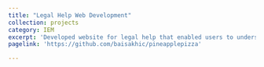 ```yaml
---
title: "Legal Help Web Development"
collection: projects
category: IEM
excerpt: 'Developed website for legal help that enabled users to understand jargon, consult experts, and review past cases from public record. The web-based interface enabled users to seamlessly search legal explanations, consult with leading experts, and review past cases, with a particular emphasis on the Indian Penal Code. This platform was engineered to serve as an easily accessible, yet comprehensive, guide for residents seeking to navigate the complex landscape of legal regulations and standards. '
pagelink: 'https://github.com/baisakhic/pineapplepizza'

---
```


